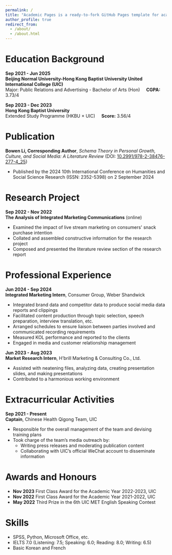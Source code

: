 ```yaml
---
permalink: /
title: "Academic Pages is a ready-to-fork GitHub Pages template for academic personal websites"
author_profile: true
redirect_from: 
  - /about/
  - /about.html
---
```

# Education Background
**Sep 2021 - Jun 2025**  
**Beijing Normal University-Hong Kong Baptist University United International College (UIC)**  
Major: Public Relations and Advertising - Bachelor of Arts (Hon) &nbsp;&nbsp;&nbsp; **CGPA:** 3.73/4  

**Sep 2023 - Dec 2023**  
**Hong Kong Baptist University**  
Extended Study Programme (HKBU × UIC) &nbsp;&nbsp;&nbsp; **Score:** 3.56/4

# Publication
**Bowen Li, Corresponding Author**, *Schema Theory in Personal Growth, Culture, and Social Media: A Literature Review* (DOI: [10.2991/978-2-38476-277-4_25](https://doi.org/10.2991/978-2-38476-277-4_25))  
- Published by the 2024 10th International Conference on Humanities and Social Science Research (ISSN: 2352-5398) on 2 September 2024  

# Research Project
**Sep 2022 - Nov 2022**  
**The Analysis of Integrated Marketing Communications** (online)
- Examined the impact of live stream marketing on consumers' snack purchase intention  
- Collated and assembled constructive information for the research project  
- Composed and presented the literature review section of the research report  

# Professional Experience
**Jun 2024 - Sep 2024**  
**Integrated Marketing Intern**, Consumer Group, Weber Shandwick  
- Integrated brand data and competitor data to produce social media data reports and clippings  
- Facilitated content production through topic selection, speech preparation, interview translation, etc.  
- Arranged schedules to ensure liaison between parties involved and communicated recording requirements  
- Measured KOL performance and reported to the clients  
- Engaged in media and customer relationship management  

**Jun 2023 - Aug 2023**  
**Market Research Intern**, H’brill Marketing & Consulting Co., Ltd.  
- Assisted with neatening files, analyzing data, creating presentation slides, and making presentations  
- Contributed to a harmonious working environment  

# Extracurricular Activities
**Sep 2021 - Present**  
**Captain**, Chinese Health Qigong Team, UIC  
- Responsible for the overall management of the team and devising training plans  
- Took charge of the team’s media outreach by:  
  - Writing press releases and moderating publication content  
  - Collaborating with UIC’s official WeChat account to disseminate information  

# Awards and Honours
- **Nov 2023** First Class Award for the Academic Year 2022-2023, UIC  
- **Nov 2022** First Class Award for the Academic Year 2021-2022, UIC  
- **May 2022** Third Prize in the 6th UIC MET English Speaking Contest  

# Skills
- SPSS, Python, Microsoft Office, etc.  
- IELTS 7.0 (Listening: 7.5; Speaking: 6.0; Reading: 8.0; Writing: 6.5)  
- Basic Korean and French  
